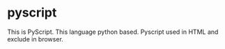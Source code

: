 # pyscript
This is PyScript. This language python based. Pyscript used in HTML and exclude in browser.
